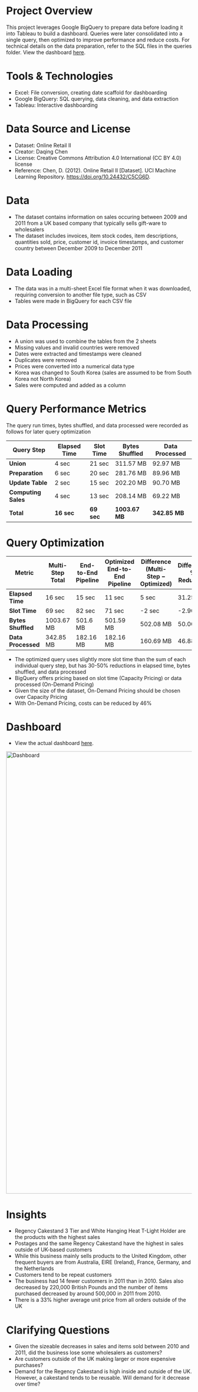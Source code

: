 # Project Overview
This project leverages Google BigQuery to prepare data before loading it into Tableau to build a dashboard. Queries were later consolidated into a single query, then optimized to improve performance and reduce costs. 
For technical details on the data preparation, refer to the SQL files in the queries folder.
View the dashboard [here](https://public.tableau.com/views/RetailSalesDashboard_17545186499380/Dashboard?:language=en-US&:sid=&:redirect=auth&:display_count=n&:origin=viz_share_link).

# Tools & Technologies
- Excel: File conversion, creating date scaffold for dashboarding
- Google BigQuery: SQL querying, data cleaning, and data extraction
- Tableau: Interactive dashboarding

# Data Source and License
- Dataset: Online Retail II  
- Creator: Daqing Chen
- License: Creative Commons Attribution 4.0 International (CC BY 4.0) license
- Reference: Chen, D. (2012). Online Retail II [Dataset]. UCI Machine Learning Repository. https://doi.org/10.24432/C5CG6D.

# Data
- The dataset contains information on sales occuring between 2009 and 2011 from a UK based company that typically sells gift-ware to wholesalers
- The dataset includes invoices, item stock codes, item descriptions, quantities sold, price, customer id, invoice timestamps, and customer country between December 2009 to December 2011

# Data Loading
- The data was in a multi-sheet Excel file format when it was downloaded, requiring conversion to another file type, such as CSV
- Tables were made in BigQuery for each CSV file

# Data Processing
- A union was used to combine the tables from the 2 sheets
- Missing values and invalid countries were removed
- Dates were extracted and timestamps were cleaned
- Duplicates were removed
- Prices were converted into a numerical data type
- Korea was changed to South Korea (sales are assumed to be from South Korea not North Korea)
- Sales were computed and added as a column

# Query Performance Metrics
The query run times, bytes shuffled, and data processed were recorded as follows for later query optimization

| Query Step         | Elapsed Time | Slot Time | Bytes Shuffled | Data Processed |
|--------------------|--------------|-----------|----------------|----------------|
| **Union**          | 4 sec        | 21 sec    | 311.57 MB      | 92.97 MB       |
| **Preparation**    | 6 sec        | 20 sec    | 281.76 MB      | 89.96 MB       |
| **Update Table**   | 2 sec        | 15 sec    | 202.20 MB      | 90.70 MB       |
| **Computing Sales**| 4 sec        | 13 sec    | 208.14 MB      | 69.22 MB       |
| **Total**          | **16 sec**   | **69 sec**| **1003.67 MB** | **342.85 MB**  |

# Query Optimization
| Metric             | Multi-Step Total | End-to-End Pipeline | Optimized End-to-End Pipeline | Difference (Multi-Step − Optimized)  | Difference % Reduction |
|--------------------|------------------|---------------------|-------------------------------|--------------------------------------|------------------------|
| **Elapsed Time**   | 16 sec           | 15 sec              | 11 sec                        | 5 sec                                | 31.25%                 |
| **Slot Time**      | 69 sec           | 82 sec              | 71 sec                        | -2 sec                               | -2.90%                 |
| **Bytes Shuffled** | 1003.67 MB       | 501.6 MB            | 501.59 MB                     | 502.08 MB                            | 50.00%                 |
| **Data Processed** | 342.85 MB        | 182.16 MB           | 182.16 MB                     | 160.69 MB                            | 46.88%                 |

- The optimized query uses slightly more slot time than the sum of each individual query step, but has 30-50% reductions in elapsed time, bytes shuffled, and data processed
- BigQuery offers pricing based on slot time (Capacity Pricing) or data processed (On-Demand Pricing)
- Given the size of the dataset, On-Demand Pricing should be chosen over Capacity Pricing
- With On-Demand Pricing, costs can be reduced by 46%

# Dashboard
- View the actual dashboard [here](https://public.tableau.com/views/RetailSalesDashboard_17545186499380/Dashboard?:language=en-US&:sid=&:redirect=auth&:display_count=n&:origin=viz_share_link).
<img width="1799" height="1199" alt="Dashboard" src="https://github.com/user-attachments/assets/ec6c1337-bc7a-45ec-9386-22bd1f3a8e70" />

# Insights
- Regency Cakestand 3 Tier and White Hanging Heat T-Light Holder are the products with the highest sales
- Postages and the same Regency Cakestand have the highest in sales outside of UK-based customers
- While this business mainly sells products to the United Kingdom, other frequent buyers are from Australia, EIRE (Ireland), France, Germany, and the Netherlands
- Customers tend to be repeat customers
- The business had 14 fewer customers in 2011 than in 2010. Sales also decreased by 220,000 British Pounds and the number of items purchased decreased by around 500,000 in 2011 from 2010.
- There is a 33% higher average unit price from all orders outside of the UK

# Clarifying Questions
- Given the sizeable decreases in sales and items sold between 2010 and 2011, did the business lose some wholesalers as customers?
- Are customers outside of the UK making larger or more expensive purchases?
- Demand for the Regency Cakestand is high inside and outside of the UK. However, a cakestand tends to be reusable. Will demand for it decrease over time?
